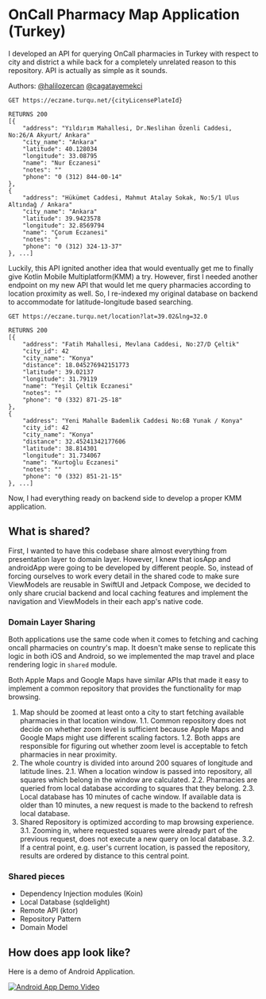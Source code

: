 # OnCall Pharmacy Map Application (Turkey)

I developed an API for querying OnCall pharmacies in Turkey with respect to city and district a while back for a completely unrelated reason to this repository. 
API is actually as simple as it sounds. 

Authors: [@halilozercan](https://github.com/halilozercan) [@cagatayemekci](https://github.com/cagatayemekci)

```
GET https://eczane.turqu.net/{cityLicensePlateId}

RETURNS 200
[{
    "address": "Yıldırım Mahallesi, Dr.Neslihan Özenli Caddesi, No:26/A Akyurt/ Ankara"
    "city_name": "Ankara"
    "latitude": 40.128034
    "longitude": 33.08795
    "name": "Nur Eczanesi"
    "notes": ""
    "phone": "0 (312) 844-00-14"
},
{	
    "address": "Hükümet Caddesi, Mahmut Atalay Sokak, No:5/1 Ulus Altındağ / Ankara"
    "city_name": "Ankara"
    "latitude": 39.9423578
    "longitude": 32.8569794
    "name": "Çorum Eczanesi"
    "notes": "
    "phone": "0 (312) 324-13-37"
}, ...]
```  

Luckily, this API ignited another idea that would eventually get me to finally give Kotlin Mobile Multiplatform(KMM) a try.
However, first I needed another endpoint on my new API that would let me query pharmacies according to location proximity as well.
So, I re-indexed my original database on backend to accommodate for latitude-longitude based searching.

```
GET https://eczane.turqu.net/location?lat=39.02&lng=32.0

RETURNS 200
[{
    "address": "Fatih Mahallesi, Mevlana Caddesi, No:27/D Çeltik"
    "city_id": 42
    "city_name": "Konya"
    "distance": 18.045276942151773
    "latitude": 39.02137
    "longitude": 31.79119
    "name": "Yeşil Çeltik Eczanesi"
    "notes": ""
    "phone": "0 (332) 871-25-18"
},
{
    "address": "Yeni Mahalle Bademlik Caddesi No:6B Yunak / Konya"
    "city_id": 42
    "city_name": "Konya"
    "distance": 32.45241342177606
    "latitude": 38.814301
    "longitude": 31.734067
    "name": "Kurtoğlu Eczanesi"
    "notes": ""
    "phone": "0 (332) 851-21-15"
}, ...]
```

Now, I had everything ready on backend side to develop a proper KMM application.

## What is shared?

First, I wanted to have this codebase share almost everything from presentation layer to domain layer. However, I knew that iosApp and androidApp were going to be developed by
different people. So, instead of forcing ourselves to work every detail in the shared code to make sure ViewModels are reusable in SwiftUI and Jetpack Compose, 
we decided to only share crucial backend and local caching features and implement the navigation and ViewModels in their each app's native code.

### Domain Layer Sharing

Both applications use the same code when it comes to fetching and caching oncall pharmacies on country's map. It doesn't make sense to replicate this logic in both iOS and Android, so 
we implemented the map travel and place rendering logic in `shared` module.

Both Apple Maps and Google Maps have similar APIs that made it easy to implement a common repository that provides the functionality for map browsing.

1. Map should be zoomed at least onto a city to start fetching available pharmacies in that location window.
  1.1. Common repository does not decide on whether zoom level is sufficient because Apple Maps and Google Maps might use different scaling factors.
  1.2. Both apps are responsible for figuring out whether zoom level is acceptable to fetch pharmacies in near proximity. 
2. The whole country is divided into around 200 squares of longitude and latitude lines. 
  2.1. When a location window is passed into repository, all squares which belong in the window are calculated.
  2.2. Pharmacies are queried from local database according to squares that they belong.
  2.3. Local database has 10 minutes of cache window. If available data is older than 10 minutes, a new request is made to the backend to refresh local database.
3. Shared Repository is optimized according to map browsing experience.
  3.1. Zooming in, where requested squares were already part of the previous request, does not execute a new query on local database.
  3.2. If a central point, e.g. user's current location, is passed the repository, results are ordered by distance to this central point.
  
### Shared pieces

- Dependency Injection modules (Koin)
- Local Database (sqldelight)
- Remote API (ktor)
- Repository Pattern
- Domain Model

## How does app look like?

Here is a demo of Android Application.

[![Android App Demo Video](https://img.youtube.com/vi/TEpAg6cHo_E/0.jpg)](https://www.youtube.com/watch?v=TEpAg6cHo_E)
